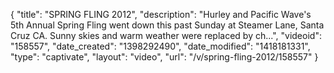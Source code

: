 {
    "title": "SPRING FLING 2012",
    "description": "Hurley and Pacific Wave's 5th Annual Spring Fling went down this past Sunday at Steamer Lane, Santa Cruz CA. Sunny skies and warm weather were replaced by ch...",
    "videoid": "158557",
    "date_created": "1398292490",
    "date_modified": "1418181331",
    "type": "captivate",
    "layout": "video",
    "url": "\/v\/spring-fling-2012\/158557"
}